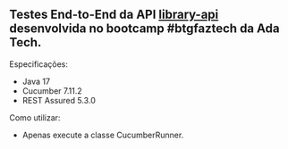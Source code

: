 ## Testes End-to-End da API [library-api](https://github.com/fernanda-reis/library-api) desenvolvida no bootcamp #btgfaztech da Ada Tech. 

Especificações: 
- Java 17
- Cucumber 7.11.2
- REST Assured 5.3.0

Como utilizar:
- Apenas execute a classe CucumberRunner.
